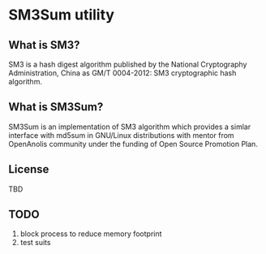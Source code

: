 # SM3Sum utility

## What is SM3?

SM3 is a hash digest algorithm published by the National Cryptography Administration, China as GM/T 0004-2012: SM3 cryptographic hash algorithm.

## What is SM3Sum?

SM3Sum is an implementation of SM3 algorithm which provides a simlar interface with md5sum in GNU/Linux distributions with mentor from OpenAnolis community under the funding of Open Source Promotion Plan.

## License

TBD

## TODO

1. block process to reduce memory footprint
2. test suits